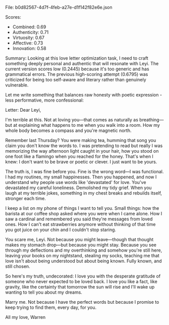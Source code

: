 File: b0d82567-4d7f-4feb-a27e-d1f142f82e6e.json

Scores:
- Combined: 0.69
- Authenticity: 0.71
- Virtuosity: 0.67
- Affective: 0.73
- Innovation: 0.58

Summary:
Looking at this love letter optimization task, I need to craft something deeply personal and authentic that will resonate with Leyi. The current version scores low (0.2445) because it's too generic and has grammatical errors. The previous high-scoring attempt (0.6795) was criticized for being too self-aware and literary rather than genuinely vulnerable.

Let me write something that balances raw honesty with poetic expression - less performative, more confessional:

Letter:
Dear Leyi,

I'm terrible at this. Not at loving you—that comes as naturally as breathing—but at explaining what happens to me when you walk into a room. How my whole body becomes a compass and you're magnetic north.

Remember last Thursday? You were making tea, humming that song you claim you don't know the words to. I was pretending to read but really I was memorizing the way afternoon light caught in your hair, how you stood on one foot like a flamingo when you reached for the honey. That's when I knew: I don't want to be brave or poetic or clever. I just want to be yours.

The truth is, I was fine before you. Fine is the wrong word—I was functional. I had my routines, my small happinesses. Then you happened, and now I understand why people use words like 'devastated' for love. You've devastated my careful loneliness. Demolished my tidy grief. When you laugh at my terrible jokes, something in my chest breaks and rebuilds itself, stronger each time.

I keep a list on my phone of things I want to tell you. Small things: how the barista at our coffee shop asked where you were when I came alone. How I saw a cardinal and remembered you said they're messages from loved ones. How I can't eat strawberries anymore without thinking of that time you got juice on your chin and I couldn't stop staring.

You scare me, Leyi. Not because you might leave—though that thought makes my stomach drop—but because you might stay. Because you see through my deflections and my overthinking and somehow you're still here, leaving your books on my nightstand, stealing my socks, teaching me that love isn't about being understood but about being known. Fully known, and still chosen.

So here's my truth, undecorated: I love you with the desperate gratitude of someone who never expected to be loved back. I love you like a fact, like gravity, like the certainty that tomorrow the sun will rise and I'll wake up wanting to tell you about my dreams. 

Marry me. Not because I have the perfect words but because I promise to keep trying to find them, every day, for you.

All my love,
Warren
